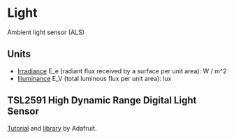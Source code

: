 # Light

Ambient light sensor (ALS)


## Units

- [Irradiance](https://en.wikipedia.org/wiki/Irradiance) E_e (radiant flux received by a surface per unit area): W / m^2
- [Illuminance](https://en.wikipedia.org/wiki/Illuminance) E_V (total luminous flux per unit area): lux


## TSL2591 High Dynamic Range Digital Light Sensor

[Tutorial](https://learn.adafruit.com/adafruit-tsl2591) and [library](https://github.com/adafruit/Adafruit_TSL2591_Library) by Adafruit.